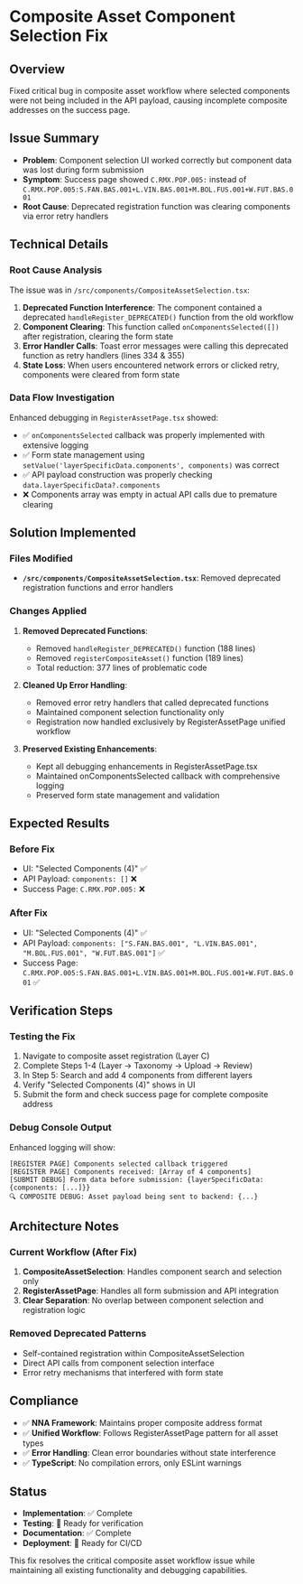 # Composite Asset Component Selection Fix

## Overview
Fixed critical bug in composite asset workflow where selected components were not being included in the API payload, causing incomplete composite addresses on the success page.

## Issue Summary
- **Problem**: Component selection UI worked correctly but component data was lost during form submission
- **Symptom**: Success page showed `C.RMX.POP.005:` instead of `C.RMX.POP.005:S.FAN.BAS.001+L.VIN.BAS.001+M.BOL.FUS.001+W.FUT.BAS.001`
- **Root Cause**: Deprecated registration function was clearing components via error retry handlers

## Technical Details

### Root Cause Analysis
The issue was in `/src/components/CompositeAssetSelection.tsx`:

1. **Deprecated Function Interference**: The component contained a deprecated `handleRegister_DEPRECATED()` function from the old workflow
2. **Component Clearing**: This function called `onComponentsSelected([])` after registration, clearing the form state
3. **Error Handler Calls**: Toast error messages were calling this deprecated function as retry handlers (lines 334 & 355)
4. **State Loss**: When users encountered network errors or clicked retry, components were cleared from form state

### Data Flow Investigation
Enhanced debugging in `RegisterAssetPage.tsx` showed:
- ✅ `onComponentsSelected` callback was properly implemented with extensive logging
- ✅ Form state management using `setValue('layerSpecificData.components', components)` was correct
- ✅ API payload construction was properly checking `data.layerSpecificData?.components`
- ❌ Components array was empty in actual API calls due to premature clearing

## Solution Implemented

### Files Modified
- **`/src/components/CompositeAssetSelection.tsx`**: Removed deprecated registration functions and error handlers

### Changes Applied
1. **Removed Deprecated Functions**:
   - Removed `handleRegister_DEPRECATED()` function (188 lines)
   - Removed `registerCompositeAsset()` function (189 lines) 
   - Total reduction: 377 lines of problematic code

2. **Cleaned Up Error Handling**:
   - Removed error retry handlers that called deprecated functions
   - Maintained component selection functionality only
   - Registration now handled exclusively by RegisterAssetPage unified workflow

3. **Preserved Existing Enhancements**:
   - Kept all debugging enhancements in RegisterAssetPage.tsx
   - Maintained onComponentsSelected callback with comprehensive logging
   - Preserved form state management and validation

## Expected Results

### Before Fix
- UI: "Selected Components (4)" ✅
- API Payload: `components: []` ❌  
- Success Page: `C.RMX.POP.005:` ❌

### After Fix
- UI: "Selected Components (4)" ✅
- API Payload: `components: ["S.FAN.BAS.001", "L.VIN.BAS.001", "M.BOL.FUS.001", "W.FUT.BAS.001"]` ✅
- Success Page: `C.RMX.POP.005:S.FAN.BAS.001+L.VIN.BAS.001+M.BOL.FUS.001+W.FUT.BAS.001` ✅

## Verification Steps

### Testing the Fix
1. Navigate to composite asset registration (Layer C)
2. Complete Steps 1-4 (Layer → Taxonomy → Upload → Review)
3. In Step 5: Search and add 4 components from different layers
4. Verify "Selected Components (4)" shows in UI
5. Submit the form and check success page for complete composite address

### Debug Console Output
Enhanced logging will show:
```
[REGISTER PAGE] Components selected callback triggered
[REGISTER PAGE] Components received: [Array of 4 components]
[SUBMIT DEBUG] Form data before submission: {layerSpecificData: {components: [...]}}
🔍 COMPOSITE DEBUG: Asset payload being sent to backend: {...}
```

## Architecture Notes

### Current Workflow (After Fix)
1. **CompositeAssetSelection**: Handles component search and selection only
2. **RegisterAssetPage**: Handles all form submission and API integration
3. **Clear Separation**: No overlap between component selection and registration logic

### Removed Deprecated Patterns
- Self-contained registration within CompositeAssetSelection
- Direct API calls from component selection interface
- Error retry mechanisms that interfered with form state

## Compliance
- ✅ **NNA Framework**: Maintains proper composite address format
- ✅ **Unified Workflow**: Follows RegisterAssetPage pattern for all asset types
- ✅ **Error Handling**: Clean error boundaries without state interference
- ✅ **TypeScript**: No compilation errors, only ESLint warnings

## Status
- **Implementation**: ✅ Complete
- **Testing**: 🔄 Ready for verification
- **Documentation**: ✅ Complete
- **Deployment**: 🔄 Ready for CI/CD

This fix resolves the critical composite asset workflow issue while maintaining all existing functionality and debugging capabilities.